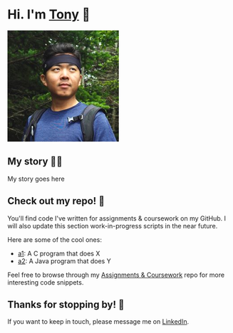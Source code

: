 # Hi. I'm [Tony](https://www.linkedin.com/in/tonykliu/) 👋

![My picture](/profile/img/headshot-200px.jpg)

## My story 👨‍💻
My story goes here

## Check out my repo! 💭
You'll find code I've written for assignments & coursework on my GitHub. I will also update this section work-in-progress scripts in the near future.

Here are some of the cool ones: 
- [a1](http://about:blank/): A C program that does X
- [a2](http://about:blank/): A Java program that does Y

Feel free to browse through my [Assignments & Coursework](http://about:blank/) repo for more interesting code snippets.

## Thanks for stopping by! 🙏
If you want to keep in touch, please message me on [LinkedIn](https://www.linkedin.com/in/tonykliu/).
